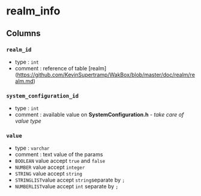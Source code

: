 # realm_info

## Columns

### `realm_id`
+ type : `int`
+ comment : reference of table [realm] (https://github.com/KevinSupertramp/WakBox/blob/master/doc/realm/realm.md)

### `system_configuration_id` 

+ type : `int`
+ comment : available value on **SystemConfiguration.h** - *take care of value type*
    
### `value` 
+ type : `varchar` 
+ comment : text value of the params
 + `BOOLEAN` value accept `true` and  `false`
 + `NUMBER` value accept `integer`
 + `STRING` value accept `string`
 + `STRINGLIST`value accept `string`separate by `;`
 + `NUMBERLIST`value accept `int` separate by `;`
